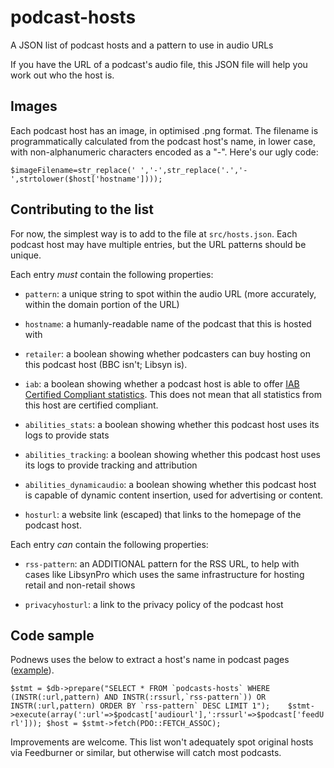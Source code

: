 # podcast-hosts
A JSON list of podcast hosts and a pattern to use in audio URLs

If you have the URL of a podcast's audio file, this JSON file will help you work out who the host is.

## Images

Each podcast host has an image, in optimised .png format. The filename is programmatically calculated from the podcast host's name, in lower case, with non-alphanumeric characters encoded as a "-". Here's our ugly code:

`$imageFilename=str_replace(' ','-',str_replace('.','-',strtolower($host['hostname'])));`

## Contributing to the list

For now, the simplest way is to add to the file at `src/hosts.json`. Each podcast host may have multiple entries, but the URL patterns should be unique.

Each entry _must_ contain the following properties:

* `pattern`: a unique string to spot within the audio URL (more accurately, within the domain portion of the URL)

* `hostname`: a humanly-readable name of the podcast that this is hosted with

* `retailer`: a boolean showing whether podcasters can buy hosting on this podcast host (BBC isn't; Libsyn is).

* `iab`: a boolean showing whether a podcast host is able to offer [IAB Certified Compliant statistics](https://iabtechlab.com/compliance-programs/compliant-companies/#podcast). This does not mean that all statistics from this host are certified compliant.

* `abilities_stats`: a boolean showing whether this podcast host uses its logs to provide stats

* `abilities_tracking`: a boolean showing whether this podcast host uses its logs to provide tracking and attribution

* `abilities_dynamicaudio`: a boolean showing whether this podcast host is capable of dynamic content insertion, used for advertising or content.

* `hosturl`: a website link (escaped) that links to the homepage of the podcast host.

Each entry _can_ contain the following properties:

* `rss-pattern`: an ADDITIONAL pattern for the RSS URL, to help with cases like LibsynPro which uses the same infrastructure for hosting retail and non-retail shows

* `privacyhosturl`: a link to the privacy policy of the podcast host

## Code sample

Podnews uses the below to extract a host's name in podcast pages ([example](https://podnews.net/podcast/1287081706)).

```$stmt = $db->prepare("SELECT * FROM `podcasts-hosts` WHERE (INSTR(:url,pattern) AND INSTR(:rssurl,`rss-pattern`)) OR INSTR(:url,pattern) ORDER BY `rss-pattern` DESC LIMIT 1");   
$stmt->execute(array(':url'=>$podcast['audiourl'],':rssurl'=>$podcast['feedUrl']));
$host = $stmt->fetch(PDO::FETCH_ASSOC);```

Improvements are welcome. This list won't adequately spot original hosts via Feedburner or similar, but otherwise will catch most podcasts.

